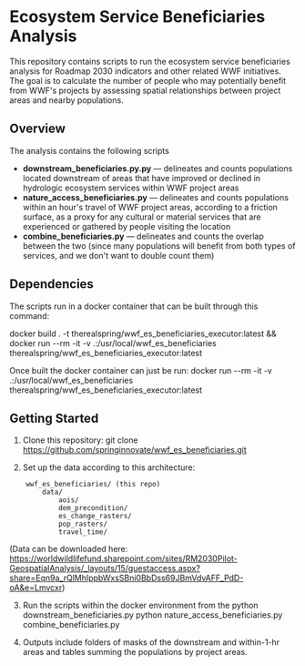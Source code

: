 # Ecosystem Service Beneficiaries Analysis

This repository contains scripts to run the ecosystem service beneficiaries analysis for Roadmap 2030 indicators and other related WWF initiatives.
The goal is to calculate the number of people who may potentially benefit from WWF's projects by assessing spatial relationships between project areas and nearby populations.

## Overview

The analysis contains the following scripts

- **downstream_beneficiaries.py.py** — delineates and counts populations located downstream of areas that have improved or declined in hydrologic ecosystem services within WWF project areas
- **nature_access_beneficiaries.py** — delineates and counts populations within an hour's travel of WWF project areas, according to a friction surface, as a proxy for any cultural or material services that are experienced or gathered by people visiting the location
- **combine_beneficiaries.py** — delineates and counts the overlap between the two (since many populations will benefit from both types of services, and we don't want to double count them)



## Dependencies

The scripts run in a docker container that can be built through this command:

docker build . -t therealspring/wwf_es_beneficiaries_executor:latest && docker run --rm -it -v .:/usr/local/wwf_es_beneficiaries therealspring/wwf_es_beneficiaries_executor:latest

Once built the docker container can just be run:
docker run --rm -it -v .:/usr/local/wwf_es_beneficiaries therealspring/wwf_es_beneficiaries_executor:latest


## Getting Started

1. Clone this repository:
   git clone https://github.com/springinnovate/wwf_es_beneficiaries.git

2. Set up the data according to this architecture:
```
    wwf_es_beneficiaries/ (this repo)
        data/
            aois/
            dem_precondition/
            es_change_rasters/
            pop_rasters/
            travel_time/
```

(Data can be downloaded here: https://worldwildlifefund.sharepoint.com/sites/RM2030Pilot-GeospatialAnalysis/_layouts/15/guestaccess.aspx?share=Eqn9a_rQlMhIppbWxsSBni0BbDss69JBmVdvAFF_PdD-oA&e=Lmvcxr)

3. Run the scripts within the docker environment from the 
    python downstream_beneficiaries.py
    python nature_access_beneficiaries.py
    combine_beneficiaries.py

4. Outputs include folders of masks of the downstream and within-1-hr areas and tables summing the populations by project areas.
